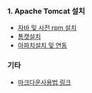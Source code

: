 
### 1. Apache Tomcat 설치
 * [자바 및 사전 rpm 설치](https://github.com/Jaewon-An/Server/blob/main/00_prepare_install.md)
 * [톰캣설치](https://github.com/Jaewon-An/Server/blob/main/01_tomcat_install.md)
 * [아파치설치 및 연동](https://github.com/Jaewon-An/Server/blob/main/02_apache_install.md)

### 기타
* [마크다운사용법 링크](https://gist.github.com/ihoneymon/652be052a0727ad59601)
